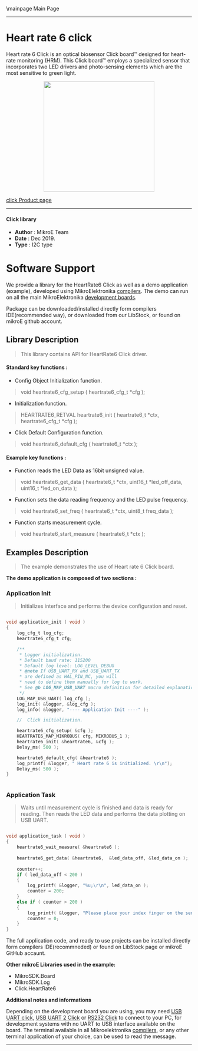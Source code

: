 \mainpage Main Page
 
---
# Heart rate 6 click

Heart rate 6 Click is an optical biosensor Click board™ designed for heart-rate monitoring (HRM). This Click board™ employs a specialized sensor that incorporates two LED drivers and photo-sensing elements which are the most sensitive to green light.

<p align="center">
  <img src="https://download.mikroe.com/images/click_for_ide/heartrate6_click.png" height=300px>
</p>

[click Product page](https://www.mikroe.com/heart-rate-6-click)

---


#### Click library 

- **Author**        : MikroE Team
- **Date**          : Dec 2019.
- **Type**          : I2C type


# Software Support

We provide a library for the HeartRate6 Click 
as well as a demo application (example), developed using MikroElektronika 
[compilers](https://shop.mikroe.com/compilers). 
The demo can run on all the main MikroElektronika [development boards](https://shop.mikroe.com/development-boards).

Package can be downloaded/installed directly form compilers IDE(recommended way), or downloaded from our LibStock, or found on mikroE github account. 

## Library Description

> This library contains API for HeartRate6 Click driver.

#### Standard key functions :

- Config Object Initialization function.
> void heartrate6_cfg_setup ( heartrate6_cfg_t *cfg ); 
 
- Initialization function.
> HEARTRATE6_RETVAL heartrate6_init ( heartrate6_t *ctx, heartrate6_cfg_t *cfg );

- Click Default Configuration function.
> void heartrate6_default_cfg ( heartrate6_t *ctx );


#### Example key functions :

- Function reads the LED Data as 16bit unsigned value.
> void heartrate6_get_data ( heartrate6_t *ctx, uint16_t *led_off_data, uint16_t *led_on_data );
 
- Function sets the data reading frequency and the LED pulse frequency.
> void heartrate6_set_freq ( heartrate6_t *ctx, uint8_t freq_data );

- Function starts measurement cycle.
> void heartrate6_start_measure ( heartrate6_t *ctx );

## Examples Description

> The example demonstrates the use of Heart rate 6 Click board.

**The demo application is composed of two sections :**

### Application Init 

> Initializes interface and performs the device configuration and reset.

```c

void application_init ( void )
{
    log_cfg_t log_cfg;
    heartrate6_cfg_t cfg;

    /** 
     * Logger initialization.
     * Default baud rate: 115200
     * Default log level: LOG_LEVEL_DEBUG
     * @note If USB_UART_RX and USB_UART_TX 
     * are defined as HAL_PIN_NC, you will 
     * need to define them manually for log to work. 
     * See @b LOG_MAP_USB_UART macro definition for detailed explanation.
     */
    LOG_MAP_USB_UART( log_cfg );
    log_init( &logger, &log_cfg );
    log_info( &logger, "---- Application Init ----" );

    //  Click initialization.

    heartrate6_cfg_setup( &cfg );
    HEARTRATE6_MAP_MIKROBUS( cfg, MIKROBUS_1 );
    heartrate6_init( &heartrate6, &cfg );
    Delay_ms( 500 );

    heartrate6_default_cfg( &heartrate6 );
    log_printf( &logger, " Heart rate 6 is initialized. \r\n");
    Delay_ms( 500 );
}
  
```

### Application Task

> Waits until measurement cycle is finished and data is ready for reading. 
> Then reads the LED data and performs the data plotting on USB UART.

```c

void application_task ( void )
{
    heartrate6_wait_measure( &heartrate6 );
    
    heartrate6_get_data( &heartrate6,  &led_data_off, &led_data_on );
    
    counter++;
    if ( led_data_off < 200 )
    {
        log_printf( &logger, "%u;\r\n", led_data_on );
        counter = 200;
    }
    else if ( counter > 200 )
    {
        log_printf( &logger, "Please place your index finger on the sensor.\r\n" );
        counter = 0;
    }
}

```

The full application code, and ready to use projects can be  installed directly form compilers IDE(recommneded) or found on LibStock page or mikroE GitHub accaunt.

**Other mikroE Libraries used in the example:** 

- MikroSDK.Board
- MikroSDK.Log
- Click.HeartRate6

**Additional notes and informations**

Depending on the development board you are using, you may need 
[USB UART click](https://shop.mikroe.com/usb-uart-click), 
[USB UART 2 Click](https://shop.mikroe.com/usb-uart-2-click) or 
[RS232 Click](https://shop.mikroe.com/rs232-click) to connect to your PC, for 
development systems with no UART to USB interface available on the board. The 
terminal available in all Mikroelektronika 
[compilers](https://shop.mikroe.com/compilers), or any other terminal application 
of your choice, can be used to read the message.



---

